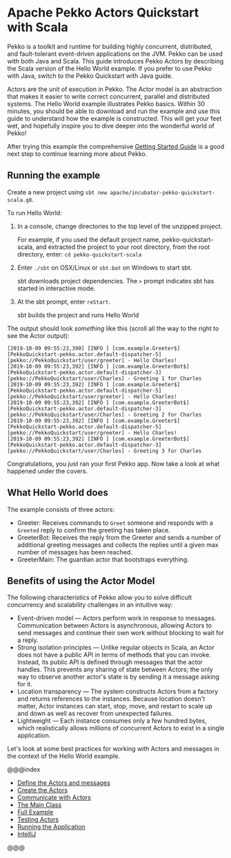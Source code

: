 # Apache Pekko Actors Quickstart with Scala
 
Pekko is a toolkit and runtime for building highly concurrent, distributed, and fault-tolerant event-driven applications on the JVM. Pekko can be used with both Java and Scala.
This guide introduces Pekko Actors by describing the Scala version of the Hello World example. If you prefer to use Pekko with Java, switch to the Pekko Quickstart with Java guide.

Actors are the unit of execution in Pekko. The Actor model is an abstraction that makes it easier to write correct concurrent, parallel and distributed systems. 
The Hello World example illustrates Pekko basics. Within 30 minutes, you should be able to download and run the example and use this guide to understand how the example is constructed. 
This will get your feet wet, and hopefully inspire you to dive deeper into the wonderful world of Pekko!

After trying this example the comprehensive [Getting Started Guide](https://pekko.apache.org/docs/pekko/current/scala/guide/introduction.html) is a good next step to continue learning more about Pekko.

## Running the example

Create a new project using `sbt new apache/incubator-pekko-quickstart-scala.g8`.

To run Hello World:

1. In a console, change directories to the top level of the unzipped project.
 
    For example, if you used the default project name, pekko-quickstart-scala, and extracted the project to your root directory,
    from the root directory, enter: `cd pekko-quickstart-scala`

1. Enter `./sbt` on OSX/Linux or `sbt.bat` on Windows to start sbt.
 
    sbt downloads project dependencies. The `>` prompt indicates sbt has started in interactive mode.

1. At the sbt prompt, enter `reStart`.
 
    sbt builds the project and runs Hello World

The output should look _something_ like this (scroll all the way to the right to see the Actor output):

```
[2019-10-09 09:55:23,390] [INFO ] [com.example.Greeter$] [PekkoQuickstart-pekko.actor.default-dispatcher-5]
[pekko://PekkoQuickstart/user/greeter] - Hello Charles!
[2019-10-09 09:55:23,392] [INFO ] [com.example.GreeterBot$] [PekkoQuickstart-pekko.actor.default-dispatcher-3]
[pekko://PekkoQuickstart/user/Charles] - Greeting 1 for Charles
[2019-10-09 09:55:23,392] [INFO ] [com.example.Greeter$] [PekkoQuickstart-pekko.actor.default-dispatcher-5]
[pekko://PekkoQuickstart/user/greeter] - Hello Charles!
[2019-10-09 09:55:23,392] [INFO ] [com.example.GreeterBot$] [PekkoQuickstart-pekko.actor.default-dispatcher-3]
[pekko://PekkoQuickstart/user/Charles] - Greeting 2 for Charles
[2019-10-09 09:55:23,392] [INFO ] [com.example.Greeter$] [PekkoQuickstart-pekko.actor.default-dispatcher-5]
[pekko://PekkoQuickstart/user/greeter] - Hello Charles!
[2019-10-09 09:55:23,392] [INFO ] [com.example.GreeterBot$] [PekkoQuickstart-pekko.actor.default-dispatcher-3]
[pekko://PekkoQuickstart/user/Charles] - Greeting 3 for Charles
```
   
Congratulations, you just ran your first Pekko app. Now take a look at what happened under the covers. 

## What Hello World does

The example consists of three actors:

* Greeter: Receives commands to `Greet` someone and responds with a `Greeted` reply to confirm the greeting has taken place.
* GreeterBot: Receives the reply from the Greeter and sends a number of additional greeting messages and collects the replies until a given max number of messages has been reached.
* GreeterMain: The guardian actor that bootstraps everything.

## Benefits of using the Actor Model

The following characteristics of Pekko allow you to solve difficult concurrency and scalability challenges in an intuitive way: 

* Event-driven model &#8212; Actors perform work in response to messages. Communication between Actors is asynchronous, allowing Actors to send messages and continue their own work without blocking to wait for a reply.
* Strong isolation principles &#8212; Unlike regular objects in Scala, an Actor does not have a public API in terms of methods that you can invoke. Instead, its public API is defined through messages that the actor handles. This prevents any sharing of state between Actors; the only way to observe another actor's state is by sending it a message asking for it.
* Location transparency &#8212; The system constructs Actors from a factory and returns references to the instances. Because location doesn't matter, Actor instances can start, stop, move, and restart to scale up and down as well as recover from unexpected failures. 
* Lightweight &#8212; Each instance consumes only a few hundred bytes, which realistically allows millions of concurrent Actors to exist in a single application.
 
Let's look at some best practices for working with Actors and messages in the context of the Hello World example.

@@@index

* [Define the Actors and messages](define-actors.md)
* [Create the Actors](create-actors.md)
* [Communicate with Actors](communicate-with-actors.md)
* [The Main Class](main-class.md)
* [Full Example](full-example.md)
* [Testing Actors](testing-actors.md)
* [Running the Application](running-the-application.md)
* [IntelliJ](intellij-idea.md)

@@@
